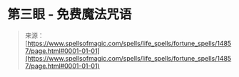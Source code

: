 <!--yml

category: 未分类

date: 2024-06-12 18:53:56

-->

# 第三眼 - 免费魔法咒语

> 来源：[https://www.spellsofmagic.com/spells/life_spells/fortune_spells/14857/page.html#0001-01-01](https://www.spellsofmagic.com/spells/life_spells/fortune_spells/14857/page.html#0001-01-01)
